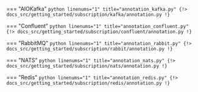 === "AIOKafka"
    ```python linenums="1" title="annotation_kafka.py"
    {!> docs_src/getting_started/subscription/kafka/annotation.py !}
    ```

=== "Confluent"
    ```python linenums="1" title="annotation_confluent.py"
    {!> docs_src/getting_started/subscription/confluent/annotation.py !}
    ```

=== "RabbitMQ"
    ```python linenums="1" title="annotation_rabbit.py"
    {!> docs_src/getting_started/subscription/rabbit/annotation.py !}
    ```

=== "NATS"
    ```python linenums="1" title="annotation_nats.py"
    {!> docs_src/getting_started/subscription/nats/annotation.py !}
    ```

=== "Redis"
    ```python linenums="1" title="annotation_redis.py"
    {!> docs_src/getting_started/subscription/redis/annotation.py !}
    ```
